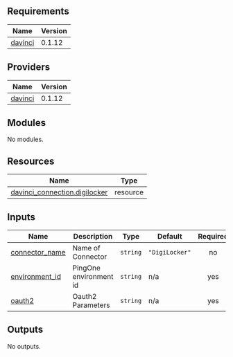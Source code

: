 <!-- BEGIN_TF_DOCS -->
## Requirements

| Name | Version |
|------|---------|
| <a name="requirement_davinci"></a> [davinci](#requirement\_davinci) | 0.1.12 |

## Providers

| Name | Version |
|------|---------|
| <a name="provider_davinci"></a> [davinci](#provider\_davinci) | 0.1.12 |

## Modules

No modules.

## Resources

| Name | Type |
|------|------|
| [davinci_connection.digilocker](https://registry.terraform.io/providers/pingidentity/davinci/0.1.12/docs/resources/connection) | resource |

## Inputs

| Name | Description | Type | Default | Required |
|------|-------------|------|---------|:--------:|
| <a name="input_connector_name"></a> [connector\_name](#input\_connector\_name) | Name of Connector | `string` | `"DigiLocker"` | no |
| <a name="input_environment_id"></a> [environment\_id](#input\_environment\_id) | PingOne environment id | `string` | n/a | yes |
| <a name="input_oauth2"></a> [oauth2](#input\_oauth2) | Oauth2 Parameters | `string` | n/a | yes |

## Outputs

No outputs.
<!-- END_TF_DOCS -->
